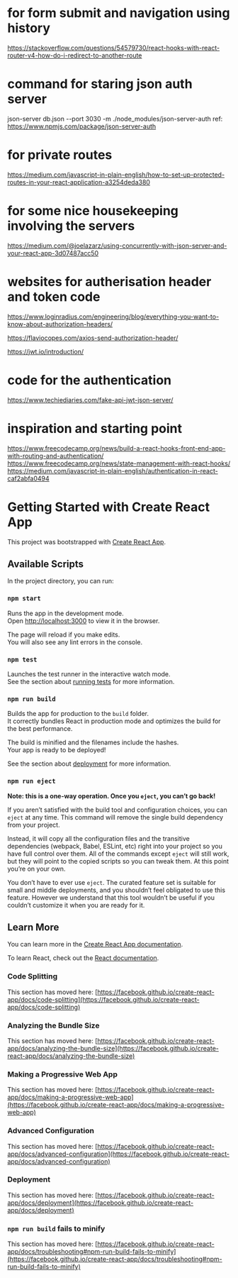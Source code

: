 # for form submit and navigation using history
https://stackoverflow.com/questions/54579730/react-hooks-with-react-router-v4-how-do-i-redirect-to-another-route

# command for staring json auth server
json-server db.json --port 3030 -m ./node_modules/json-server-auth
ref:
https://www.npmjs.com/package/json-server-auth

# for private routes
https://medium.com/javascript-in-plain-english/how-to-set-up-protected-routes-in-your-react-application-a3254deda380

# for some nice housekeeping involving the servers
https://medium.com/@joelazarz/using-concurrently-with-json-server-and-your-react-app-3d07487acc50

# websites for autherisation header and token code
https://www.loginradius.com/engineering/blog/everything-you-want-to-know-about-authorization-headers/

https://flaviocopes.com/axios-send-authorization-header/


https://jwt.io/introduction/
# code for the authentication
https://www.techiediaries.com/fake-api-jwt-json-server/


# inspiration and starting point
https://www.freecodecamp.org/news/build-a-react-hooks-front-end-app-with-routing-and-authentication/
https://www.freecodecamp.org/news/state-management-with-react-hooks/
https://medium.com/javascript-in-plain-english/authentication-in-react-caf2abfa0494

# Getting Started with Create React App

This project was bootstrapped with [Create React App](https://github.com/facebook/create-react-app).

## Available Scripts

In the project directory, you can run:

### `npm start`

Runs the app in the development mode.\
Open [http://localhost:3000](http://localhost:3000) to view it in the browser.

The page will reload if you make edits.\
You will also see any lint errors in the console.

### `npm test`

Launches the test runner in the interactive watch mode.\
See the section about [running tests](https://facebook.github.io/create-react-app/docs/running-tests) for more information.

### `npm run build`

Builds the app for production to the `build` folder.\
It correctly bundles React in production mode and optimizes the build for the best performance.

The build is minified and the filenames include the hashes.\
Your app is ready to be deployed!

See the section about [deployment](https://facebook.github.io/create-react-app/docs/deployment) for more information.

### `npm run eject`

**Note: this is a one-way operation. Once you `eject`, you can’t go back!**

If you aren’t satisfied with the build tool and configuration choices, you can `eject` at any time. This command will remove the single build dependency from your project.

Instead, it will copy all the configuration files and the transitive dependencies (webpack, Babel, ESLint, etc) right into your project so you have full control over them. All of the commands except `eject` will still work, but they will point to the copied scripts so you can tweak them. At this point you’re on your own.

You don’t have to ever use `eject`. The curated feature set is suitable for small and middle deployments, and you shouldn’t feel obligated to use this feature. However we understand that this tool wouldn’t be useful if you couldn’t customize it when you are ready for it.

## Learn More

You can learn more in the [Create React App documentation](https://facebook.github.io/create-react-app/docs/getting-started).

To learn React, check out the [React documentation](https://reactjs.org/).

### Code Splitting

This section has moved here: [https://facebook.github.io/create-react-app/docs/code-splitting](https://facebook.github.io/create-react-app/docs/code-splitting)

### Analyzing the Bundle Size

This section has moved here: [https://facebook.github.io/create-react-app/docs/analyzing-the-bundle-size](https://facebook.github.io/create-react-app/docs/analyzing-the-bundle-size)

### Making a Progressive Web App

This section has moved here: [https://facebook.github.io/create-react-app/docs/making-a-progressive-web-app](https://facebook.github.io/create-react-app/docs/making-a-progressive-web-app)

### Advanced Configuration

This section has moved here: [https://facebook.github.io/create-react-app/docs/advanced-configuration](https://facebook.github.io/create-react-app/docs/advanced-configuration)

### Deployment

This section has moved here: [https://facebook.github.io/create-react-app/docs/deployment](https://facebook.github.io/create-react-app/docs/deployment)

### `npm run build` fails to minify

This section has moved here: [https://facebook.github.io/create-react-app/docs/troubleshooting#npm-run-build-fails-to-minify](https://facebook.github.io/create-react-app/docs/troubleshooting#npm-run-build-fails-to-minify)
